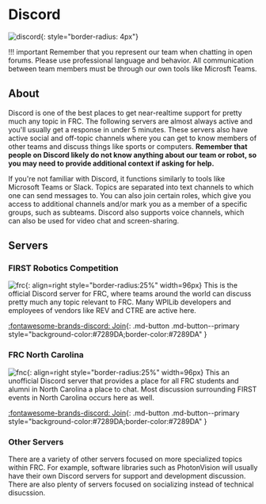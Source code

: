 # Discord

![discord](/assets/images/discord.png){: style="border-radius: 4px"}

!!! important
    Remember that you represent our team when chatting in open forums. Please use professional language and behavior. All communication between team members must be through our own tools like Microsft Teams.

## About

Discord is one of the best places to get near-realtime support for pretty much any topic in FRC. The following servers are almost always active and you'll usually get a response in under 5 minutes. These servers also have active social and off-topic channels where you can get to know members of other teams and discuss things like sports or computers. **Remember that people on Discord likely do not know anything about our team or robot, so you may need to provide additional context if asking for help.**

If you're not familiar with Discord, it functions similarly to tools like Microsoft Teams or Slack. Topics are separated into text channels to which one can send messages to. You can also join certain roles, which give you access to additional channels and/or mark you as a member of a specific groups, such as subteams. Discord also supports voice channels, which can also be used for video chat and screen-sharing.

## Servers

### FIRST Robotics Competition
![frc](https://cdn.discordapp.com/icons/176186766946992128/90325fa693da6404a16c15b2bbf6921d.png?size=128){: align=right style="border-radius:25%" width=96px}
This is the official Discord server for FRC, where teams around the world can discuss pretty much any topic relevant to FRC. Many WPILib developers and employees of vendors like REV and CTRE are active here.

[:fontawesome-brands-discord: Join](https://discord.gg/frc){: .md-button .md-button--primary style="background-color:#7289DA;border-color:#7289DA" }

### FRC North Carolina
![fnc](https://cdn.discordapp.com/icons/374244884644626434/4b3a8f92f4846033592962c4ae135dda.png?size=128){: align=right style="border-radius:25%" width=96px}
This an unofficial Discord server that provides a place for all FRC students and alumni in North Carolina a place to chat. Most discussion surrounding FIRST events in North Carolina occurs here as well.

[:fontawesome-brands-discord: Join](https://discord.gg/9XB7Wp9r){: .md-button .md-button--primary style="background-color:#7289DA;border-color:#7289DA" }

### Other Servers

There are a variety of other servers focused on more specialized topics within FRC. For example, software libraries such as PhotonVision will usually have their own Discord servers for support and development discussion. There are also plenty of servers focused on socializing instead of technical disucssion.
